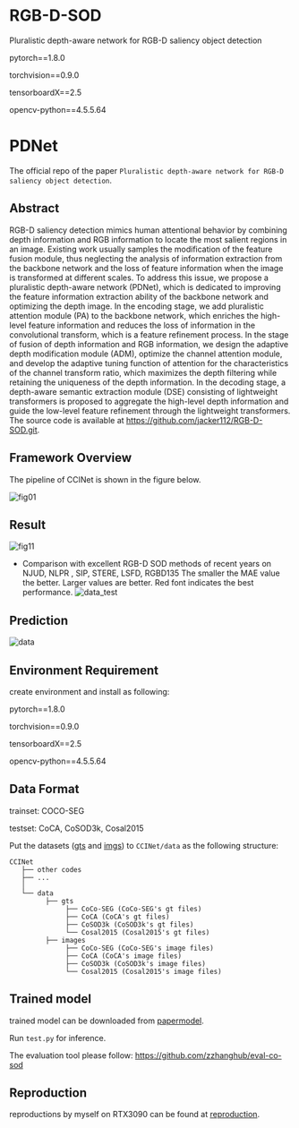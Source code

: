 # RGB-D-SOD
Pluralistic depth-aware network for RGB-D saliency object detection

pytorch==1.8.0

torchvision==0.9.0

tensorboardX==2.5

opencv-python==4.5.5.64

# PDNet

The official repo of the paper `Pluralistic depth-aware network for RGB-D saliency object detection`.

## Abstract

RGB-D saliency detection mimics human attentional behavior by combining depth information and RGB information to locate the most salient regions in an image. Existing work usually samples the modification of the feature fusion module, thus neglecting the analysis of information extraction from the backbone network and the loss of feature information when the image is transformed at different scales. To address this issue, we propose a pluralistic depth-aware network (PDNet), which is dedicated to improving the feature information extraction ability of the backbone network and optimizing the depth image. In the encoding stage, we add pluralistic attention module (PA) to the backbone network, which enriches the high-level feature information and reduces the loss of information in the convolutional transform, which is a feature refinement process. In the stage of fusion of depth information and RGB information, we design the adaptive depth modification module (ADM), optimize the channel attention module, and develop the adaptive tuning function of attention for the characteristics of the channel transform ratio, which maximizes the depth filtering while retaining the uniqueness of the depth information. In the decoding stage, a depth-aware semantic extraction module (DSE) consisting of lightweight transformers is proposed to aggregate the high-level depth information and guide the low-level feature refinement through the lightweight transformers. The source code is available at https://github.com/jacker112/RGB-D-SOD.git.

## Framework Overview
The pipeline of CCINet is shown in the figure below. 

![fig01](https://github.com/jacker112/RGB-D-SOD/assets/148022707/189c9df7-9ac0-4842-b193-ca3c4a855927)



## Result
![fig11](https://github.com/jacker112/RGB-D-SOD/assets/148022707/77c65b25-4e4e-4fa5-abb1-c943e13de6ca)

- Comparison with excellent RGB-D SOD methods of recent years on NJUD, NLPR , SIP, STERE, LSFD, RGBD135 The smaller the MAE value the better. Larger values are better. Red font indicates the best performance.
  ![data_test](https://github.com/jacker112/RGB-D-SOD/assets/148022707/d5920c7c-fa9c-4d89-ae45-ec2b5b16334e)




## Prediction

![data](https://github.com/jacker112/RGB-D-SOD/assets/148022707/10f92d46-b263-47a6-8b7a-5d6fdab38e78)


## Environment Requirement

create environment and install as following: 


pytorch==1.8.0

torchvision==0.9.0

tensorboardX==2.5

opencv-python==4.5.5.64

## Data Format

trainset: COCO-SEG

testset: CoCA, CoSOD3k, Cosal2015

Put the datasets ([gts](https://pan.baidu.com/s/1A0cklgxqK2yPtYI7GNY62Q?pwd=7xo7) and [imgs](https://pan.baidu.com/s/1Bf3HfdDWMiV4MIaHu2MJQQ?pwd=scub)) to `CCINet/data` as the following structure:

```
CCINet
   ├── other codes
   ├── ...
   │ 
   └── data
         ├── gts
              ├── CoCo-SEG (CoCo-SEG's gt files)
         	  ├── CoCA (CoCA's gt files)
              ├── CoSOD3k (CoSOD3k's gt files)
              └── Cosal2015 (Cosal2015's gt files)
         ├── images
              ├── CoCo-SEG (CoCo-SEG's image files)
         	  ├── CoCA (CoCA's image files)
              ├── CoSOD3k (CoSOD3k's image files)
              └── Cosal2015 (Cosal2015's image files)
```

## Trained model

trained model can be downloaded from [papermodel](https://pan.baidu.com/s/1R-isw86_4UrCGNo2T2ubSg?pwd=koy2).

Run `test.py` for inference.

The evaluation tool please follow: https://github.com/zzhanghub/eval-co-sod

## Reproduction

reproductions by myself on RTX3090 can be found at [reproduction](https://pan.baidu.com/s/1R-isw86_4UrCGNo2T2ubSg?pwd=koy2).
